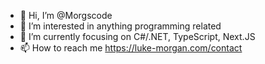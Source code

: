-  👋   Hi, I’m @Morgscode
-  👀   I’m interested in anything programming related
-  🌱   I’m currently focusing on C#/.NET, TypeScript, Next.JS
-  📫   How to reach me https://luke-morgan.com/contact

<!---
Morgscode/Morgscode is a ✨ special ✨ repository because its `README.md` (this file) appears on your GitHub profile.
You can click the Preview link to take a look at your changes.
--->
